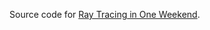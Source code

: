 Source code for [Ray Tracing in One Weekend](https://raytracing.github.io/books/RayTracingInOneWeekend.html).
